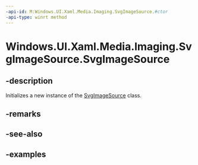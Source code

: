```yaml
---
-api-id: M:Windows.UI.Xaml.Media.Imaging.SvgImageSource.#ctor
-api-type: winrt method
---
```


<!-- Method syntax.
public SvgImageSource.SvgImageSource()
-->

# Windows.UI.Xaml.Media.Imaging.SvgImageSource.SvgImageSource


## -description

Initializes a new instance of the [SvgImageSource](svgimagesource.md) class.


## -remarks

## -see-also

## -examples


